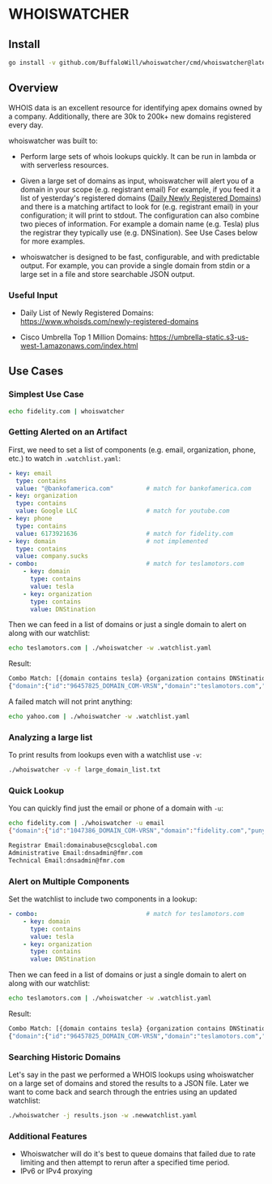 # WHOISWATCHER

## Install

```bash
go install -v github.com/BuffaloWill/whoiswatcher/cmd/whoiswatcher@latest
```

## Overview

WHOIS data is an excellent resource for identifying apex domains owned by a company. 
Additionally, there are 30k to 200k+ new domains registered every day. 

whoiswatcher was built to:

* Perform large sets of whois lookups quickly. It can be run in lambda or with serverless resources.

* Given a large set of domains as input, whoiswatcher will alert you of a domain in your scope (e.g. registrant email) 
For example, if you feed it a list of yesterday's registered domains ([Daily Newly Registered Domains](https://www.whoisds.com/newly-registered-domains)) and there is a matching artifact to look for (e.g. registrant email) in your configuration; it will print to stdout. 
The configuration can also combine two pieces of information. For example a domain name (e.g. Tesla) plus the registrar they typically use (e.g. DNSination). See Use Cases below for more examples.

* whoiswatcher is designed to be fast, configurable, and with predictable output. For example, you can provide a single domain from stdin or a large set in a file and store searchable JSON output.

### Useful Input

* Daily List of Newly Registered Domains: https://www.whoisds.com/newly-registered-domains

* Cisco Umbrella Top 1 Million Domains: https://umbrella-static.s3-us-west-1.amazonaws.com/index.html

## Use Cases

### Simplest Use Case

```bash
echo fidelity.com | whoiswatcher
```

### Getting Alerted on an Artifact

First, we need to set a list of components (e.g. email, organization, phone, etc.) to watch in `.watchlist.yaml`:

```yaml
- key: email
  type: contains
  value: "@bankofamerica.com"         # match for bankofamerica.com
- key: organization
  type: contains
  value: Google LLC                   # match for youtube.com
- key: phone
  type: contains
  value: 6173921636                   # match for fidelity.com
- key: domain                         # not implemented
  type: contains
  value: company.sucks
- combo:                              # match for teslamotors.com
    - key: domain
      type: contains
      value: tesla
    - key: organization
      type: contains
      value: DNStination
```

Then we can feed in a list of domains or just a single domain to alert on along with our watchlist:

```bash
echo teslamotors.com | ./whoiswatcher -w .watchlist.yaml
```

Result:

```bash
Combo Match: [{domain contains tesla} {organization contains DNStination}]
{"domain":{"id":"96457825_DOMAIN_COM-VRSN","domain":"teslamotors.com","punycode":"teslamotors.com","name":"teslamotors","extension":"com" ...
```

A failed match will not print anything:

```bash
echo yahoo.com | ./whoiswatcher -w .watchlist.yaml
```

### Analyzing a large list

To print results from lookups even with a watchlist use `-v`:

```bash
./whoiswatcher -v -f large_domain_list.txt
```

### Quick Lookup 

You can quickly find just the email or phone of a domain with `-u`:

```bash
echo fidelity.com | ./whoiswatcher -u email
{"domain":{"id":"1047386_DOMAIN_COM-VRSN","domain":"fidelity.com","punycode":"fidelity.com","name":"fidelity","extension":"com","whois_server":"whois.corporatedomains.com","status":["clienttransferprohibited","serverdeleteprohibited","servertransferprohibited","serverupdateprohibited"],"name_servers":["a1-188.akam.net","a2-65.akam.net","a8-64.akam.net","udns1.cscdns.net","udns2.cscdns.uk"],"created_date":"1996-08-31T04:00:00Z","created_date_in_time":"1996-08-31T04:00:00Z","updated_date":"2023-08-27T05:38:12Z","updated_date_in_time":"2023-08-27T05:38:12Z","expiration_date":"2024-08-30T04:00:00Z","expiration_date_in_time":"2024-08-30T04:00:00Z"},"registrar":{"id":"299","name":"CSC Corporate Domains, Inc.","phone":"+1.8887802723","email":"domainabuse@cscglobal.com","referral_url":"www.cscprotectsbrands.com"},"registrant":{"name":"FMR LLC","organization":"FMR LLC","street":"245 Summer Street","city":"Boston","province":"MA","postal_code":"02210","country":"US","phone":"+1.6173921636","fax":"+1.6172170836","email":"dnsadmin@fmr.com"},"administrative":{"name":"FMR LLC","organization":"FMR LLC","street":"245 Summer Street","city":"Boston","province":"MA","postal_code":"02210","country":"US","phone":"+1.6173921636","fax":"+1.6172170836","email":"dnsadmin@fmr.com"},"technical":{"name":"FMR LLC","organization":"FMR LLC","street":"245 Summer Street","city":"Boston","province":"MA","postal_code":"02210","country":"US","phone":"+1.6173921636","fax":"+1.6172170836","email":"dnsadmin@fmr.com"}}

Registrar Email:domainabuse@cscglobal.com
Administrative Email:dnsadmin@fmr.com
Technical Email:dnsadmin@fmr.com
```

### Alert on Multiple Components

Set the watchlist to include two components in a lookup:

```yaml
- combo:                              # match for teslamotors.com
    - key: domain
      type: contains
      value: tesla
    - key: organization
      type: contains
      value: DNStination
```

Then we can feed in a list of domains or just a single domain to alert on along with our watchlist:

```bash
echo teslamotors.com | ./whoiswatcher -w .watchlist.yaml
```

Result:

```bash
Combo Match: [{domain contains tesla} {organization contains DNStination}]
{"domain":{"id":"96457825_DOMAIN_COM-VRSN","domain":"teslamotors.com","punycode":"teslamotors.com","name":"teslamotors","extension":"com" ...
```

### Searching Historic Domains

Let's say in the past we performed a WHOIS lookups using whoiswatcher on a large set of domains and stored the results to a JSON file. Later we want to come back and search through the entries using an updated watchlist:

```bash
./whoiswatcher -j results.json -w .newwatchlist.yaml
```

###  Additional Features

* Whoiswatcher will do it's best to queue domains that failed due to rate limiting and then attempt to rerun after a specified time period.
* IPv6 or IPv4 proxying


